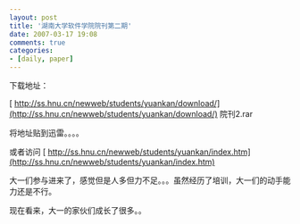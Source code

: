 ```yaml
---
layout: post
title: '湖南大学软件学院院刊第二期'
date: 2007-03-17 19:08
comments: true
categories:
- [daily, paper]
---
```


下载地址：

[ http://ss.hnu.cn/newweb/students/yuankan/download/](http://ss.hnu.cn/newweb/students/yuankan/download/) 院刊2.rar

将地址贴到迅雷。。。。

或者访问 [ http://ss.hnu.cn/newweb/students/yuankan/index.htm](http://ss.hnu.cn/newweb/students/yuankan/index.htm)

大一们参与进来了，感觉但是人多但力不足。。。虽然经历了培训，大一们的动手能力还是不行。

现在看来，大一的家伙们成长了很多。。


